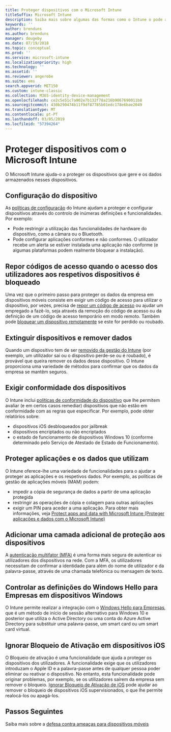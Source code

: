 ```yaml
---
title: Proteger dispositivos com o Microsoft Intune
titleSuffix: Microsoft Intune
description: Saiba mais sobre algumas das formas como o Intune o pode ajudar a que proteger os dispositivos contra acesso não autorizado e outras ameaças.
keywords: ''
author: brenduns
ms.author: brenduns
manager: dougeby
ms.date: 07/19/2018
ms.topic: conceptual
ms.prod: ''
ms.service: microsoft-intune
ms.localizationpriority: high
ms.technology: ''
ms.assetid: ''
ms.reviewer: angerobe
ms.suite: ems
search.appverid: MET150
ms.custom: intune-classic
ms.collection: M365-identity-device-management
ms.openlocfilehash: ce2c5e51c7a902e7b132f78a216b9067690011b8
ms.sourcegitcommit: 430b290474b11f9df87785b01edc178e6bae2049
ms.translationtype: MT
ms.contentlocale: pt-PT
ms.lasthandoff: 03/05/2019
ms.locfileid: "57394264"
---
```

# <a name="protect-devices-with-microsoft-intune"></a>Proteger dispositivos com o Microsoft Intune

O Microsoft Intune ajuda-o a proteger os dispositivos que gere e os dados armazenados nesses dispositivos.

## <a name="device-configuration"></a>Configuração do dispositivo
As [políticas de configuração](device-profiles.md) do Intune ajudam a proteger e configurar dispositivos através do controlo de inúmeras definições e funcionalidades. Por exemplo:
- Pode restringir a utilização das funcionalidades de hardware do dispositivo, como a câmara ou o Bluetooth.
- Pode configurar aplicações conformes e não conformes. O utilizador recebe um alerta se estiver instalada uma aplicação não conforme (e algumas plataformas podem realmente bloquear a instalação).

## <a name="reset-passcodes-when-users-are-locked-out-of-their-devices"></a>Repor códigos de acesso quando o acesso dos utilizadores aos respetivos dispositivos é bloqueado
Uma vez que o primeiro passo para proteger os dados da empresa em dispositivos móveis consiste em exigir um código de acesso para utilizar o dispositivo, por vezes, precisa de [repor um código de acesso](device-passcode-reset.md) ou ajudar um empregado a fazê-lo, seja através da remoção do código de acesso ou da definição de um código de acesso temporário em modo remoto. Também pode [bloquear um dispositivo remotamente](device-remote-lock.md) se este for perdido ou roubado.

## <a name="retire-devices-and-remove-data"></a>Extinguir dispositivos e remover dados
Quando um dispositivo tem de ser [removido da gestão do Intune](devices-wipe.md) (por exemplo, um utilizador sai ou o dispositivo perde-se ou é roubado), é provável que queira remover os dados desse dispositivo. O Intune proporciona uma variedade de métodos para confirmar que os dados da empresa se mantêm seguros.

## <a name="require-devices-to-be-compliant"></a>Exigir conformidade dos dispositivos
O Intune inclui [políticas de conformidade do dispositivo](device-compliance-get-started.md) que lhe permitem avaliar (e em certos casos remediar) dispositivos que não estão em conformidade com as regras que especificar. Por exemplo, pode obter relatórios sobre:
- dispositivos iOS desbloqueados por jailbreak
- dispositivos encriptados ou não encriptados
- o estado de funcionamento de dispositivos Windows 10 (conforme determinado pelo Serviço de Atestado de Estado de Funcionamento).

## <a name="protect-apps-and-the-data-they-use"></a>Proteger aplicações e os dados que utilizam
O Intune oferece-lhe uma variedade de funcionalidades para o ajudar a proteger as aplicações e os respetivos dados. Por exemplo, as políticas de gestão de aplicações móveis (MAM) podem:
- impedir a cópia de segurança de dados a partir de uma aplicação protegida
- restringir as operações de cópia e colagem para outras aplicações
- exigir um PIN para aceder a uma aplicação. Para obter mais informações, veja [Protect apps and data with Microsoft Intune (Proteger aplicações e dados com o Microsoft Intune)](app-protection-policy.md)

## <a name="add-an-additional-layer-of-protection-to-devices"></a>Adicionar uma camada adicional de proteção aos dispositivos
A [autenticação multifator (MFA)](multi-factor-authentication.md) é uma forma mais segura de autenticar os utilizadores dos dispositivos na rede.  Com a MFA, os utilizadores necessitam de confirmar a identidade para além do nome de utilizador e da palavra-passe, através de uma chamada telefónica ou mensagem de texto.

## <a name="control-windows-hello-for-business-settings-on-windows-devices"></a>Controlar as definições do Windows Hello para Empresas em dispositivos Windows
O Intune permite realizar a integração com o [Windows Hello para Empresas](windows-hello.md), que é um método de início de sessão alternativo para Windows 10 e posterior que utiliza o Active Directory ou uma conta do Azure Active Directory para substituir uma palavra-passe, um smart card ou um smart card virtual.

## <a name="bypass-activation-lock-on-ios-devices"></a>Ignorar Bloqueio de Ativação em dispositivos iOS
O Bloqueio de ativação é uma funcionalidade que ajuda a proteger os dispositivos dos utilizadores. A funcionalidade exige que os utilizadores introduzam o Apple ID e a palavra-passe antes de qualquer pessoa poder eliminar ou reativar o dispositivo. No entanto, esta funcionalidade pode originar problemas, por exemplo, se os utilizadores saírem da empresa sem remover o bloqueio. [Ignorar Bloqueio de Ativação de iOS]( device-activation-lock-bypass.md) pode ajudar ao remover o bloqueio de dispositivos iOS supervisionados, o que lhe permite realocá-los ou apagá-los.

## <a name="next-steps"></a>Passos Seguintes

Saiba mais sobre a [defesa contra ameaças para dispositivos móveis](mobile-threat-defense.md)


